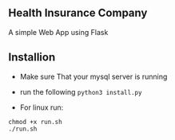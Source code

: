 ## Health Insurance Company
A simple Web App using Flask

## Installion
- Make sure That your mysql server is running
- run the following
```python3 install.py```

- For linux run:
```
chmod +x run.sh
./run.sh
```